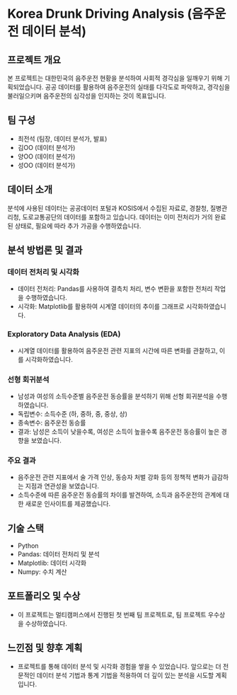 # Korea Drunk Driving Analysis (음주운전 데이터 분석)

## 프로젝트 개요
본 프로젝트는 대한민국의 음주운전 현황을 분석하여 사회적 경각심을 일깨우기 위해 기획되었습니다. 공공 데이터를 활용하여 음주운전의 실태를 다각도로 파악하고, 경각심을 불러일으키며 음주운전의 심각성을 인지하는 것이 목표입니다.

## 팀 구성
- 최전석 (팀장, 데이터 분석가, 발표)
- 김OO (데이터 분석가)
- 양OO (데이터 분석가)
- 성OO (데이터 분석가)

## 데이터 소개
분석에 사용된 데이터는 공공데이터 포털과 KOSIS에서 수집된 자료로, 경찰청, 질병관리청, 도로교통공단의 데이터를 포함하고 있습니다. 데이터는 이미 전처리가 거의 완료된 상태로, 필요에 따라 추가 가공을 수행하였습니다.

## 분석 방법론 및 결과
### 데이터 전처리 및 시각화
- 데이터 전처리: Pandas를 사용하여 결측치 처리, 변수 변환을 포함한 전처리 작업을 수행하였습니다.
- 시각화: Matplotlib를 활용하여 시계열 데이터의 추이를 그래프로 시각화하였습니다.

### Exploratory Data Analysis (EDA)
- 시계열 데이터를 활용하여 음주운전 관련 지표의 시간에 따른 변화를 관찰하고, 이를 시각화하였습니다.

### 선형 회귀분석
- 남성과 여성의 소득수준별 음주운전 동승률을 분석하기 위해 선형 회귀분석을 수행하였습니다.
- 독립변수: 소득수준 (하, 중하, 중, 중상, 상)
- 종속변수: 음주운전 동승률
- 결과: 남성은 소득이 낮을수록, 여성은 소득이 높을수록 음주운전 동승률이 높은 경향을 보였습니다.

### 주요 결과
- 음주운전 관련 지표에서 술 가격 인상, 동승자 처벌 강화 등의 정책적 변화가 급감하는 지점과 연관성을 보였습니다.
- 소득수준에 따른 음주운전 동승률의 차이를 발견하여, 소득과 음주운전의 관계에 대한 새로운 인사이트를 제공했습니다.

## 기술 스택
- Python
- Pandas: 데이터 전처리 및 분석
- Matplotlib: 데이터 시각화
- Numpy: 수치 계산

## 포트폴리오 및 수상
- 이 프로젝트는 멀티캠퍼스에서 진행된 첫 번째 팀 프로젝트로, 팀 프로젝트 우수상을 수상하였습니다.

## 느낀점 및 향후 계획
- 프로젝트를 통해 데이터 분석 및 시각화 경험을 쌓을 수 있었습니다. 앞으로는 더 전문적인 데이터 분석 기법과 통계 기법을 적용하여 더 깊이 있는 분석을 시도할 계획입니다.